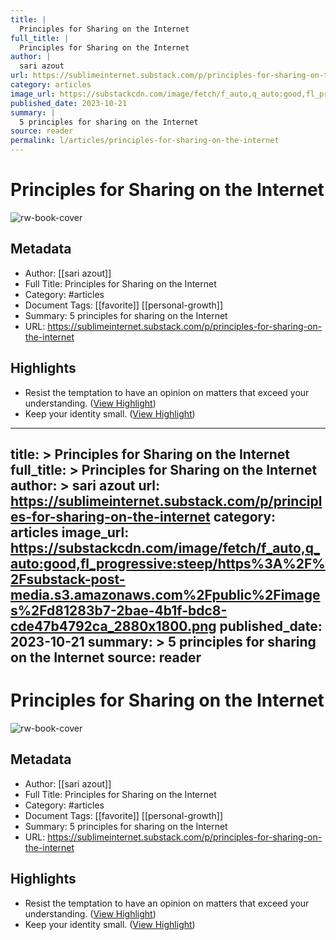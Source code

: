 ```yaml
---
title: |
  Principles for Sharing on the Internet
full_title: |
  Principles for Sharing on the Internet
author: |
  sari azout
url: https://sublimeinternet.substack.com/p/principles-for-sharing-on-the-internet
category: articles
image_url: https://substackcdn.com/image/fetch/f_auto,q_auto:good,fl_progressive:steep/https%3A%2F%2Fsubstack-post-media.s3.amazonaws.com%2Fpublic%2Fimages%2Fd81283b7-2bae-4b1f-bdc8-cde47b4792ca_2880x1800.png
published_date: 2023-10-21
summary: |
  5 principles for sharing on the Internet
source: reader
permalink: l/articles/principles-for-sharing-on-the-internet
---
```

# Principles for Sharing on the Internet

![rw-book-cover](https://substackcdn.com/image/fetch/f_auto,q_auto:good,fl_progressive:steep/https%3A%2F%2Fsubstack-post-media.s3.amazonaws.com%2Fpublic%2Fimages%2Fd81283b7-2bae-4b1f-bdc8-cde47b4792ca_2880x1800.png)

## Metadata
- Author: [[sari azout]]
- Full Title: Principles for Sharing on the Internet
- Category: #articles
- Document Tags: [[favorite]] [[personal-growth]] 
- Summary: 5 principles for sharing on the Internet
- URL: https://sublimeinternet.substack.com/p/principles-for-sharing-on-the-internet

## Highlights
- Resist the temptation to have an opinion on matters that exceed your understanding. ([View Highlight](https://read.readwise.io/read/01he851cjhynj2m2qccgr28r5g))
- Keep your identity small. ([View Highlight](https://read.readwise.io/read/01he8536hxn6101svgwtzd7jxc))


---
title: >
  Principles for Sharing on the Internet
full_title: >
  Principles for Sharing on the Internet
author: >
  sari azout
url: https://sublimeinternet.substack.com/p/principles-for-sharing-on-the-internet
category: articles
image_url: https://substackcdn.com/image/fetch/f_auto,q_auto:good,fl_progressive:steep/https%3A%2F%2Fsubstack-post-media.s3.amazonaws.com%2Fpublic%2Fimages%2Fd81283b7-2bae-4b1f-bdc8-cde47b4792ca_2880x1800.png
published_date: 2023-10-21
summary: >
  5 principles for sharing on the Internet
source: reader
---
# Principles for Sharing on the Internet

![rw-book-cover](https://substackcdn.com/image/fetch/f_auto,q_auto:good,fl_progressive:steep/https%3A%2F%2Fsubstack-post-media.s3.amazonaws.com%2Fpublic%2Fimages%2Fd81283b7-2bae-4b1f-bdc8-cde47b4792ca_2880x1800.png)

## Metadata
- Author: [[sari azout]]
- Full Title: Principles for Sharing on the Internet
- Category: #articles
- Document Tags: [[favorite]] [[personal-growth]] 
- Summary: 5 principles for sharing on the Internet
- URL: https://sublimeinternet.substack.com/p/principles-for-sharing-on-the-internet

## Highlights
- Resist the temptation to have an opinion on matters that exceed your understanding. ([View Highlight](https://read.readwise.io/read/01he851cjhynj2m2qccgr28r5g))
- Keep your identity small. ([View Highlight](https://read.readwise.io/read/01he8536hxn6101svgwtzd7jxc))


